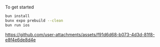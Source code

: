 To get started

```sh
bun install
bunx expo prebuild --clean
bun run ios
```

https://github.com/user-attachments/assets/f91d6d68-b073-4d3d-81f8-e8f4e6de8d4e

